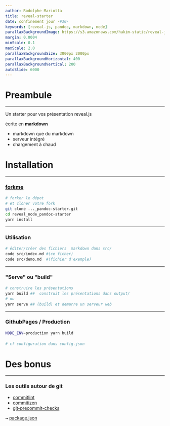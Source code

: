 ```yaml
---
author: Rodolphe Mariotta
title: reveal-starter
date: confinement jour -#30-
keywords: [reveal-js, pandoc, markdown, node]
parallaxBackgroundImage: https://s3.amazonaws.com/hakim-static/reveal-js/reveal-parallax-1.jpg
margin: 0.0004
minScale: 0.1
maxScale: 2.0
parallaxBackgroundSize: 3000px 2000px
parallaxBackgroundHorizontal: 400
parallaxBackgroundVertical: 200
autoSlide: 6000
---
```


[//]: <!-- markdownlint-disable MD025 MD001 -->

# Preambule

---

Un starter pour vos présentation reveal.js

écrite en **markdown**

- markdown que du markdown
- serveur intégré
- chargement à chaud

# Installation

---

### [forkme](https://github.com/Rodolphe-mariotta/reveal_node_pandoc-starter)

```bash
# forker le dépot
# et cloner votre fork
git clone ..._pandoc-starter.git
cd reveal_node_pandoc-starter
yarn install
```

---

### Utilisation

```bash
# éditer/créer des fichiers  markdown dans src/
code src/index.md #(ce ficher)
code src/demo.md  #(fichier d'exemple)
```

---

### "Serve" ou "build"

```bash
# construire les présentations
yarn build ##  construit les présentations dans output/
# ou
yarn serve ## (build) et demarre un serveur web

```

---

### GithubPages / Production

```bash
NODE_ENV=production yarn build

# cf configuration dans config.json
```

# Des bonus

---

### Les outils autour de git

- [commitlint](https://github.com/conventional-changelog/commitlint)
- [commitizen](https://github.com/commitizen/cz-cli)
- [git-precommit-checks](https://mbrehin.github.io/git-precommit-checks/)

<kbd>→</kbd> [package.json](https://github.com/Rodolphe-mariotta/reveal_node_pandoc-starter/blob/master/package.json)

<script type="text/javascript">
(function(){
	var mlink=document.createElement('a');
	mlink.setAttribute("href","https://github.com/Rodolphe-mariotta/reveal_node_pandoc-starter");
	mlink.setAttribute("style","    position: absolute; top: 0; right: 0; z-index: 1000;");
	mlink.innerHTML='<img style="position: absolute; top: 0; right: 0; border: 0;" src="./images/forkme_green.png" alt="Fork me on GitHub">';
	document.body.insertBefore(mlink, document.body.childNodes[0]);
})();
</script>
